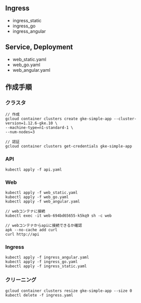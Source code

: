 ## Ingress
* ingress_static
* ingress_go
* ingress_angular

## Service, Deployment
* web_static.yaml
* web_go.yaml
* web_angular.yaml

## 作成手順
### クラスタ
```
// 作成
gcloud container clusters create gke-simple-app --cluster-version=1.12.6-gke.10 \
--machine-type=n1-standard-1 \
--num-nodes=3

// 認証
gcloud container clusters get-credentials gke-simple-app
```

###  API
```
kubectl apply -f api.yaml
```

### Web
```
kubectl apply -f web_static.yaml
kubectl apply -f web_go.yaml
kubectl apply -f web_angular.yaml

// webコンテナに接続
kubectl exec -it web-694bd65655-k5kq9 sh -c web

// webコンテナからapiに接続できるか確認
apk --no-cache add curl
curl http://api
```

### Ingress
```
kubectl apply -f ingress_angular.yaml
kubectl apply -f ingress_go.yaml
kubectl apply -f ingress_static.yaml
```

### クリーニング
```
gcloud container clusters resize gke-simple-app --size 0
kubectl delete -f ingress.yaml
```